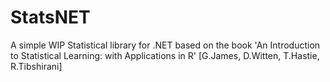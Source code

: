 # StatsNET
A simple WIP Statistical library for .NET based on the book 'An Introduction to Statistical Learning: with Applications in R' [G.James, D.Witten, T.Hastie, R.Tibshirani]
